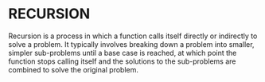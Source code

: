 # RECURSION
Recursion is a process in which a function calls itself directly or indirectly to solve a problem. It typically involves breaking down a problem into smaller, simpler sub-problems until a base case is reached, at which point the function stops calling itself and the solutions to the sub-problems are combined to solve the original problem.
